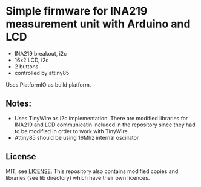 # Simple firmware for INA219 measurement unit with Arduino and LCD

- INA219 breakout, i2c
- 16x2 LCD, i2c
- 2 buttons
- controlled by attiny85

Uses PlatformIO as build platform.

## Notes:

- Uses TinyWire as i2c implementation. There are modified libraries for INA219 and LCD communicatin included in the repository since they had to be modified in order to work with TinyWire.
- Attiny85 should be using 16Mhz internal oscillator

## License

MIT, see [LICENSE](LICENSE).
This repository also contains modified copies and libraries (see lib directory) which have their own licences.
